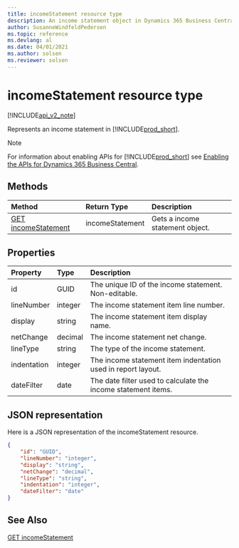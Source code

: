 ```yaml
---
title: incomeStatement resource type  
description: An income statement object in Dynamics 365 Business Central.
author: SusanneWindfeldPedersen
ms.topic: reference
ms.devlang: al
ms.date: 04/01/2021
ms.author: solsen
ms.reviewer: solsen
---
```


# incomeStatement resource type

[!INCLUDE[api_v2_note](../../../includes/api_v2_note.md)]

<!-- START>DO_NOT_EDIT -->
<!-- IMPORTANT:Do not edit any of the content between here and the END>DO_NOT_EDIT. -->
Represents an income statement in [!INCLUDE[prod_short](../../../includes/prod_short.md)].

> [!NOTE]
> For information about enabling APIs for [!INCLUDE[prod_short](../../../includes/prod_short.md)] see [Enabling the APIs for Dynamics 365 Business Central](../enabling-apis-for-dynamics-nav.md).

## Methods

| Method | Return Type|Description |
|:--------------------|:-----------|:-------------------------|
|[GET incomeStatement](../api/dynamics_incomestatement_get.md)|incomeStatement|Gets a income statement object.|



## Properties

| Property           | Type   |Description     |
|:-------------------|:-------|:---------------|
|id|GUID|The unique ID of the income statement. Non-editable.|
|lineNumber|integer|The income statement item line number.|
|display|string|The income statement item display name.|
|netChange|decimal|The income statement net change. |
|lineType|string|The type of the income statement.|
|indentation|integer|The income statement item indentation used in report layout.|
|dateFilter|date|The date filter used to calculate the income statement items.|

## JSON representation

Here is a JSON representation of the incomeStatement resource.


```json
{
    "id": "GUID",
    "lineNumber": "integer",
    "display": "string",
    "netChange": "decimal",
    "lineType": "string",
    "indentation": "integer",
    "dateFilter": "date"
}
```
<!-- IMPORTANT: END>DO_NOT_EDIT -->



## See Also
[GET incomeStatement](../api/dynamics_incomeStatement_Get.md)
